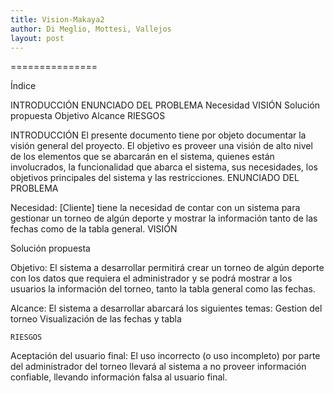 ```yaml
---
title: Vision-Makaya2
author: Di Meglio, Mottesi, Vallejos
layout: post
---
```

===============

Índice

INTRODUCCIÓN
ENUNCIADO DEL PROBLEMA
	Necesidad
VISIÓN
	Solución propuesta
		Objetivo
		Alcance
RIESGOS


INTRODUCCIÓN 
El presente documento tiene por objeto documentar la visión general del proyecto. El objetivo es proveer una visión de alto nivel de los elementos que se abarcarán en el sistema, quienes están involucrados, la funcionalidad que abarca el sistema, sus necesidades, los objetivos principales del sistema y las restricciones.
	ENUNCIADO DEL PROBLEMA

Necesidad:
[Cliente] tiene la necesidad de contar con un sistema para gestionar un torneo de algún deporte y mostrar la información tanto de las fechas como de la tabla general.
VISIÓN

   Solución propuesta
   
Objetivo:
El sistema a desarrollar permitirá crear un torneo de algún deporte con los datos que requiera el administrador y se podrá mostrar a los usuarios la información del torneo, tanto la tabla general como las fechas.

Alcance: 
El sistema a desarrollar abarcará los siguientes temas:
Gestion del torneo
Visualización de las fechas y tabla

	RIESGOS
Aceptación del usuario final: El uso incorrecto (o uso incompleto) por parte del administrador del torneo llevará al sistema a no proveer información confiable, llevando información falsa al usuario final.
